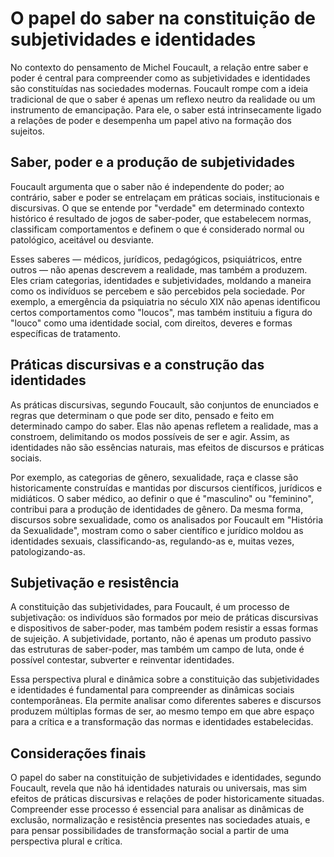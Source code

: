 
# O papel do saber na constituição de subjetividades e identidades

No contexto do pensamento de Michel Foucault, a relação entre saber e poder é central para compreender como as subjetividades e identidades são constituídas nas sociedades modernas. Foucault rompe com a ideia tradicional de que o saber é apenas um reflexo neutro da realidade ou um instrumento de emancipação. Para ele, o saber está intrinsecamente ligado a relações de poder e desempenha um papel ativo na formação dos sujeitos.

## Saber, poder e a produção de subjetividades

Foucault argumenta que o saber não é independente do poder; ao contrário, saber e poder se entrelaçam em práticas sociais, institucionais e discursivas. O que se entende por "verdade" em determinado contexto histórico é resultado de jogos de saber-poder, que estabelecem normas, classificam comportamentos e definem o que é considerado normal ou patológico, aceitável ou desviante.

Esses saberes — médicos, jurídicos, pedagógicos, psiquiátricos, entre outros — não apenas descrevem a realidade, mas também a produzem. Eles criam categorias, identidades e subjetividades, moldando a maneira como os indivíduos se percebem e são percebidos pela sociedade. Por exemplo, a emergência da psiquiatria no século XIX não apenas identificou certos comportamentos como "loucos", mas também instituiu a figura do "louco" como uma identidade social, com direitos, deveres e formas específicas de tratamento.

## Práticas discursivas e a construção das identidades

As práticas discursivas, segundo Foucault, são conjuntos de enunciados e regras que determinam o que pode ser dito, pensado e feito em determinado campo do saber. Elas não apenas refletem a realidade, mas a constroem, delimitando os modos possíveis de ser e agir. Assim, as identidades não são essências naturais, mas efeitos de discursos e práticas sociais.

Por exemplo, as categorias de gênero, sexualidade, raça e classe são historicamente construídas e mantidas por discursos científicos, jurídicos e midiáticos. O saber médico, ao definir o que é "masculino" ou "feminino", contribui para a produção de identidades de gênero. Da mesma forma, discursos sobre sexualidade, como os analisados por Foucault em "História da Sexualidade", mostram como o saber científico e jurídico moldou as identidades sexuais, classificando-as, regulando-as e, muitas vezes, patologizando-as.

## Subjetivação e resistência

A constituição das subjetividades, para Foucault, é um processo de subjetivação: os indivíduos são formados por meio de práticas discursivas e dispositivos de saber-poder, mas também podem resistir a essas formas de sujeição. A subjetividade, portanto, não é apenas um produto passivo das estruturas de saber-poder, mas também um campo de luta, onde é possível contestar, subverter e reinventar identidades.

Essa perspectiva plural e dinâmica sobre a constituição das subjetividades e identidades é fundamental para compreender as dinâmicas sociais contemporâneas. Ela permite analisar como diferentes saberes e discursos produzem múltiplas formas de ser, ao mesmo tempo em que abre espaço para a crítica e a transformação das normas e identidades estabelecidas.

## Considerações finais

O papel do saber na constituição de subjetividades e identidades, segundo Foucault, revela que não há identidades naturais ou universais, mas sim efeitos de práticas discursivas e relações de poder historicamente situadas. Compreender esse processo é essencial para analisar as dinâmicas de exclusão, normalização e resistência presentes nas sociedades atuais, e para pensar possibilidades de transformação social a partir de uma perspectiva plural e crítica.
```
